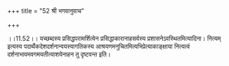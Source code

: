 +++
title = "52 श्री भगवानुवाच"

+++
  
  
।।11.52।। यच्छब्दस्य प्रसिद्धपरामर्शित्वेन प्रसिद्धाकारानाहसर्वस्य
प्रशासनेऽवस्थितमित्यादिना। नित्यम् इत्यस्य
पदार्थैकदेशदर्शनान्वयस्यागतिकस्य आश्रयणमनुचितमित्यभिप्रेत्याकाङ्क्षाया
नित्यत्वं दर्शनाभावमवगमयतीत्याशयेनाहन तु दृष्टवन्त इति।  
  
